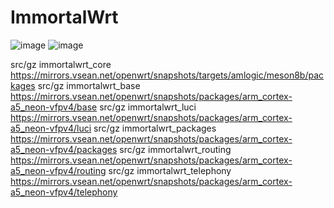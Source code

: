 # ImmortalWrt


![image](https://github.com/00485/A/assets/98136757/59942045-7c7d-4ba8-b184-1800426c158d)
![image](https://github.com/00485/A/assets/98136757/141ced04-34f5-4a0b-8af5-93e564fbf290)


src/gz immortalwrt_core https://mirrors.vsean.net/openwrt/snapshots/targets/amlogic/meson8b/packages
src/gz immortalwrt_base https://mirrors.vsean.net/openwrt/snapshots/packages/arm_cortex-a5_neon-vfpv4/base
src/gz immortalwrt_luci https://mirrors.vsean.net/openwrt/snapshots/packages/arm_cortex-a5_neon-vfpv4/luci
src/gz immortalwrt_packages https://mirrors.vsean.net/openwrt/snapshots/packages/arm_cortex-a5_neon-vfpv4/packages
src/gz immortalwrt_routing https://mirrors.vsean.net/openwrt/snapshots/packages/arm_cortex-a5_neon-vfpv4/routing
src/gz immortalwrt_telephony https://mirrors.vsean.net/openwrt/snapshots/packages/arm_cortex-a5_neon-vfpv4/telephony
